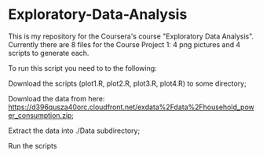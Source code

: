 # Exploratory-Data-Analysis
This is my repository for the Coursera's course "Exploratory Data Analysis". Currently there are 8 files for the Course Project 1: 4 png pictures and 4 scripts to generate each.

To run this script you need to to the following:

Download the scripts (plot1.R, plot2.R, plot3.R, plot4.R) to some directory;

Download the data from here: https://d396qusza40orc.cloudfront.net/exdata%2Fdata%2Fhousehold_power_consumption.zip;

Extract the data into ./Data subdirectory;

Run the scripts

